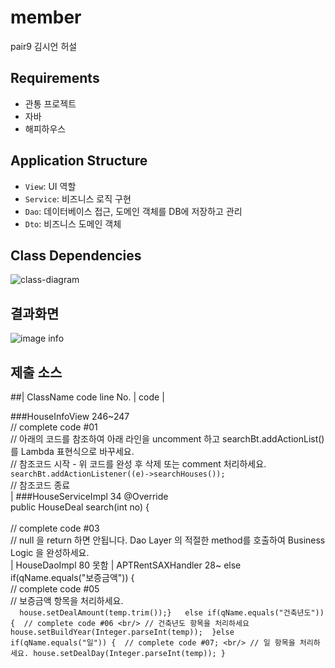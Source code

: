 # member

pair9 김시언 허설

## Requirements

- 관통 프로젝트
- 자바
- 해피하우스

## Application Structure

- `View`: UI 역할
- `Service`: 비즈니스 로직 구현
- `Dao`: 데이터베이스 접근, 도메인 객체를 DB에 저장하고 관리
- `Dto`: 비즈니스 도메인 객체

## Class Dependencies

![class-diagram](http://www.plantuml.com/plantuml/proxy?src=https://raw.githubusercontent.com/lcalmsky/member/master/class-diagram.puml)


## 결과화면
![image info](./img/00.PNG)


## 제출 소스
##| ClassName  code line No. | code                                                         |

 ###HouseInfoView 246~247 
 <br/>// complete code #01<br/>		// 아래의 코드를 참조하여 아래 라인을 uncomment 하고 searchBt.addActionList() 를 Lambda 표현식으로 바꾸세요.<br/>	// 참조코드 시작 - 위 코드를 완성 후 삭제 또는 comment 처리하세요.<br/> ```searchBt.addActionListener((e)->searchHouses());```<br/>	// 참조코드 종료<br/> |
###HouseServiceImpl 34       @Override<br/>	public HouseDeal search(int no) {<br/>		<br/>		// complete code #03<br/>		// null 을 return 하면 안됩니다. Dao Layer 의 적절한 method를 호출하여 Business Logic 을 완성하세요.<br/>|
 HouseDaoImpl  80          못함                                                         |
 APTRentSAXHandler 28~     else if(qName.equals("보증금액")) { <br/>// complete code #05 <br/> // 보증금액 항목을 처리하세요. <br/>
                           ```	
                            house.setDealAmount(temp.trim());}	
                            else if(qName.equals("건축년도")) { 
                           // complete code #06 <br/> // 건축년도 항목을 처리하세요
                           house.setBuildYear(Integer.parseInt(temp)); 
                           }else if(qName.equals("일")) { 
                           // complete code #07; <br/> // 일 항목을 처리하세요.
                           house.setDealDay(Integer.parseInt(temp));
                           }
                           ```
                          


